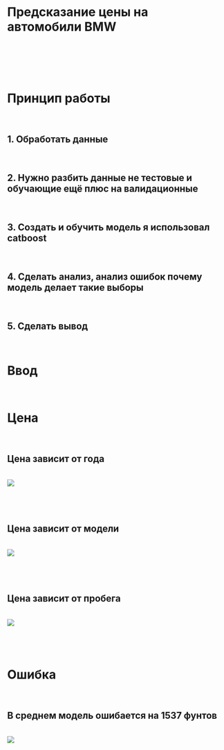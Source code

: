 <h1>Предсказание цены на автомобили BMW</h1><br>
<h1></h1><br>
<h1>Принцип работы</h1><br>
<h2>1. Обработать данные</h2><br>
<h2>2. Нужно разбить данные не тестовые и обучающие ещё плюс на валидационные</h2><br>
<h2>3. Создать и обучить модель я использовал catboost</h2><br>
<h2>4. Сделать анализ, анализ ошибок почему модель делает такие выборы</h2><br>
<h2>5. Сделать вывод</h2><br>
<h1>Ввод</h1><br>
<h1>Цена</h1><br>
<h2>Цена зависит от года</h2><br>
<img src="https://github.com/Vova2808/Predicting_the_price_of_BMW_cars/assets/96084748/48f0ed08-798b-47f9-b1c6-92de5673066b"><br>
<h1></h1><br>
<h2>Цена зависит от модели</h2><br>
<img src="https://github.com/Vova2808/Predicting_the_price_of_BMW_cars/assets/96084748/47f55180-3322-4f38-8a36-236a997f8e94"><br>
<h1></h1><br>
<h2>Цена зависит от пробега</h2><br>
<img src="https://github.com/Vova2808/Predicting_the_price_of_BMW_cars/assets/96084748/9318f768-b516-4d13-82c8-f68bf806167d"><br>
<h1></h1><br>
<h1>Ошибка</h1><br>
<h2>В среднем модель ошибается на 1537 фунтов</h2><br>
<img src="https://github.com/Vova2808/Predicting_the_price_of_BMW_cars/assets/96084748/736053dc-7791-478a-8b46-54e9a6de4c09"><br>


